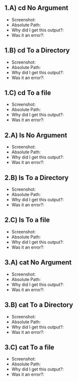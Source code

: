 ## 1.A) cd No Argument
* Screenshot:
* Absolute Path:
* Why did I get this output?:
* Was it an error?:
## 1.B) cd To a Directory
* Screenshot:
* Absolute Path:
* Why did I get this output?:
* Was it an error?:
## 1.C) cd To a file
* Screenshot:
* Absolute Path:
* Why did I get this output?:
* Was it an error?:

## 2.A) ls No Argument
* Screenshot:
* Absolute Path:
* Why did I get this output?:
* Was it an error?:
## 2.B) ls To a Directory
* Screenshot:
* Absolute Path:
* Why did I get this output?:
* Was it an error?:
## 2.C) ls To a file
* Screenshot:
* Absolute Path:
* Why did I get this output?:
* Was it an error?:

## 3.A) cat No Argument
* Screenshot:
* Absolute Path:
* Why did I get this output?:
* Was it an error?:
## 3.B) cat To a Directory
* Screenshot:
* Absolute Path:
* Why did I get this output?:
* Was it an error?:
## 3.C) cat To a file
* Screenshot:
* Absolute Path:
* Why did I get this output?:
* Was it an error?:
